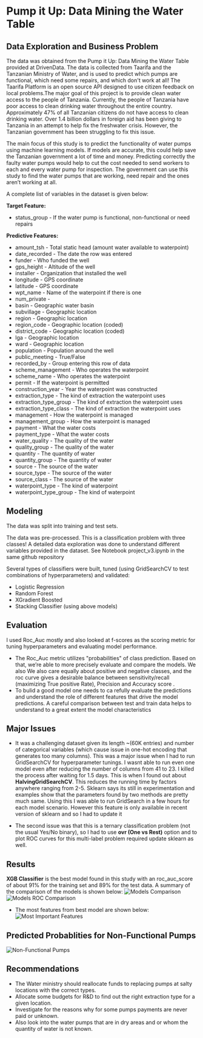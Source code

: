 # Pump it Up: Data Mining the Water Table
## Data Exploration and Business Problem

The data was obtained from the Pump it Up: Data Mining the Water Table provided at DrivenData. The data is collected from Taarifa and the Tanzanian Ministry of Water, and is used to predict which pumps are functional, which need some repairs, and which don't work at all! The Taarifa Platform is an open source API designed to use citizen feedback on local problems.The major goal of this project is to provide clean water access to the people of Tanzania. Currently, the people of Tanzania have poor access to clean drinking water throughout the entire country. Approximately 47% of all Tanzanian citizens do not have access to clean drinking water. Over 1.4 billion dollars in foreign aid has been giving to Tanzania in an attempt to help fix the freshwater crisis. However, the Tanzanian government has been struggling to fix this issue.

The main focus of this study is to predict the functionality of water pumps using machine learning models. If models are accurate, this could help save the Tanzanian government a lot of time and money. Predicting correctly the faulty water pumps would help to cut the cost needed to send workers to each and every water pump for inspection. The government can use this study to find the water pumps that are working, need repair and the ones aren’t working at all.

A complete list of variables in the dataset is given below:

**Target Feature:**
* status_group - If the water pump is functional, non-functional or need repairs

**Predictive Features:**
* amount_tsh - Total static head (amount water available to waterpoint)
* date_recorded - The date the row was entered
* funder - Who funded the well
* gps_height - Altitude of the well
* installer - Organization that installed the well
* longitude - GPS coordinate
* latitude - GPS coordinate
* wpt_name - Name of the waterpoint if there is one
* num_private -
* basin - Geographic water basin
* subvillage - Geographic location
* region - Geographic location
* region_code - Geographic location (coded)
* district_code - Geographic location (coded)
* lga - Geographic location
* ward - Geographic location
* population - Population around the well
* public_meeting - True/False
* recorded_by - Group entering this row of data
* scheme_management - Who operates the waterpoint
* scheme_name - Who operates the waterpoint
* permit - If the waterpoint is permitted
* construction_year - Year the waterpoint was constructed
* extraction_type - The kind of extraction the waterpoint uses
* extraction_type_group - The kind of extraction the waterpoint uses
* extraction_type_class - The kind of extraction the waterpoint uses
* management - How the waterpoint is managed
* management_group - How the waterpoint is managed
* payment - What the water costs
* payment_type - What the water costs
* water_quality - The quality of the water
* quality_group - The quality of the water
* quantity - The quantity of water
* quantity_group - The quantity of water
* source - The source of the water
* source_type - The source of the water
* source_class - The source of the water
* waterpoint_type - The kind of waterpoint
* waterpoint_type_group - The kind of waterpoint

## Modeling
The data was split into training and test sets.

The data was pre-processed. This is a classification problem with three classes! A detailed data exploration was done to understand different variables provided in the dataset. See Notebook project_v3.ipynb in the same github repository

Several types of classifiers were built, tuned (using GridSearchCV to test combinations of hyperparameters) and validated:

* Logistic Regression
* Random Forest
* XGradient Boosted
* Stacking Classifier (using above models)

## Evaluation

I used Roc_Auc mostly and also looked at f-scores as the scoring metric for tuning hyperparameters and evaluating model performance.

* The Roc_Auc metric utilizes "probabilities" of class prediction. Based on that, we’re able to more precisely evaluate and compare the models. We also
We also care equally about positive and negative classes, and the roc curve gives a desirable balance between sensitivity/recall (maximizing True positive Rate), Precision and Accuracy score .
* To bulid a good model one needs to ca
refully evaluate the predictions and understand the role of different features that drive the model predictions. A careful comparison between test and train data helps to understand to a great extent the model characteristics

## Major Issues

* It was a challenging dataset given its length ~(60K entries) and number of categorical variables (which cause issue in one-hot encoding that generates too many columns). This was a major issue when I had to run GridSearchCV for hyperparameter tunings. I wasnt able to run even one model even after reducing the number of columns from 41 to 23. I killed the process after waiting for 1.5 days. This is when I found out about **HalvingGridSearchCV**. This reduces the running time by factors anywhere ranging from 2-5. Sklearn says its still in experimentation and examples show that the parameters found by two methods are pretty much same. Using this I was able to run GridSearch in a few hours for each model scenario. However this feature is only available in recent version of sklearn and so I had to update it

* The second issue was that this is a ternary classification problem (not the usual Yes/No binary), so I had to use **ovr (One vs Rest)** option and to plot ROC curves for this multi-label problem required update sklearn as well.

## Results

**XGB Classifier** is the best model found in this study with an roc_auc_score of about 91% for the training set and 89% for the test data. A summary of the comparison of the models is shown below:
![Models Comparison ](https://github.com/deepssharma/project_phase3_tanzania/blob/main/images/models_comparison.png)
![Models ROC Comparison ](https://github.com/deepssharma/project_phase3_tanzania/blob/main/images/ROC_curves_comp_models.png)

* The most features from best model are shown below:
![ Most Important Features ](https://github.com/deepssharma/project_phase3_tanzania/blob/main/images/FeatureImportances_top10.png)


## Predicted Probablities for Non-Functional Pumps
![ Non-Functional Pumps](https://github.com/deepssharma/project_phase3_tanzania/blob/main/images/Nonfunctional_Probability_BarPlot.png)

## Recommendations

* The Water ministry should reallocate funds to replacing pumps at salty locations with the correct types.
* Allocate some budgets for R&D to find out the right extraction type for a given location.
* Investigate  for the reasons why for some pumps payments are never paid or unknown.
* Also look into the water pumps that are in dry areas and or whom the quantity of water is not known.
